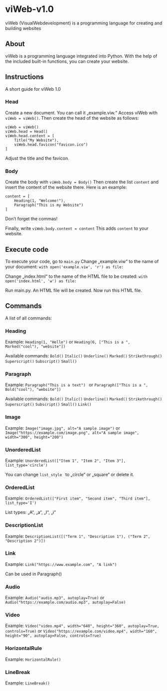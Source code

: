 # viWeb-v1.0
viWeb (VisualWebdevelopment) is a programming language for creating and building websites

## About
viWeb is a programming language integrated into Python. With the help of the included built-in functions, you can create your website.

## Instructions
A short guide for viWeb 1.0

### Head
Create a new document. You can call it „example.viw.“ Access viWeb with ``` viWeb = viWeb() ```. Then create the head of the website as follows:
```
viWeb = viWeb()
viWeb.head = Head()
viWeb.head.content = [
    Title("My Website"),
    viWeb.head.favicon("favicon.ico")
]
```
Adjust the title and the favicon.

### Body
Create the body with ``` viWeb.body = Body() ```
Then create the list ``` content ``` and insert the content of the website there. Here is an example:
```
content = [
    Heading(1, "Welcome!"),
    Paragraph("This is my Website")
]
```
Don’t forget the commas!

Finally, write ``` viWeb.body.content = content ```
This adds ```content``` to your website.

## Execute code
To execute your code, go to ``` main.py ```
Change „example.viw“ to the name of your document: ``` with open('example.viw', 'r') as file: ```

Change „index.html“ to the name of the HTML file to be created: ``` with open('index.html', 'w') as file: ```

Run main.py. An HTML file will be created.
Now run this HTML file.

## Commands
A list of all commands:

### Heading
Example: ``` Heading(1, "Hello") ``` or ``` Heading(6, ["This is a ", Marked("cool"), "website"]) ```

Available commands:
```Bold()```
```Italic()```
```Underline()```
```Marked()```
```Strikethrough()```
```Superscript()```
```Subscript()```
```Small()```

### Paragraph
Example: ```Paragraph("This is a text") ``` or ```Paragraph(["This is a ", Bold("cool"), "website"])```

Available commands:
```Bold()```
```Italic()```
```Underline()```
```Marked()```
```Strikethrough()```
```Superscript()```
```Subscript()```
```Small()```
```Link()```

### Image
Example: ```Image("image.jpg", alt="A sample image")``` or ```Image("https://example.com/image.png", alt="A sample image", width="300", height="200")```

### UnorderedList
Example: ```UnorderedList(["Item 1", "Item 2", "Item 3"], list_type='circle') ```

You can change ```list_style ``` to „circle“ or „square“ or delete it.

### OrderedList
Example: ```OrderedList(["First item", "Second item", "Third item"], list_type='I')```

List types: „A“, „a“, „I“, „i“

### DescriptionList
Example: ```DescriptionList([("Term 1", "Description 1"), ("Term 2", "Description 2")])```

### Link
Example: ```Link("https://www.example.com", "A link")```

Can be used in Paragraph()

### Audio
Example: ```Audio("audio.mp3", autoplay=True)``` or ```Audio("https://example.com/audio.mp3", autoplay=False)```

### Video
Example: ```Video("video.mp4", width="640", height="360", autoplay=True, controls=True)``` or ```Video("https://example.com/video.mp4", width="160", height="90", autoplay=False, controls=True)```

### HorizontalRule
Example: ```HorizontalRule()```

### LineBreak
Example: ```LineBreak()```
